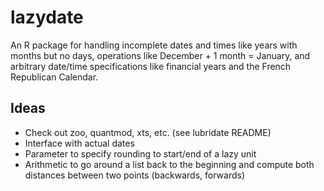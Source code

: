 lazydate
========

An R package for handling incomplete dates and times like years with months but no days, operations like December + 1 month = January, and arbitrary date/time specifications like financial years and the French Republican Calendar.

Ideas
-----

* Check out zoo, quantmod, xts, etc. (see lubridate README)
* Interface with actual dates
* Parameter to specify rounding to start/end of a lazy unit
* Arithmetic to go around a list back to the beginning and compute both distances between two points (backwards, forwards)